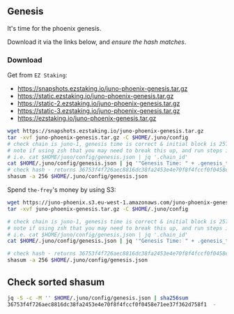 ## Genesis

It's time for the phoenix genesis.

Download it via the links below, and _ensure the hash matches_.

### Download

Get from `EZ Staking`:

- https://snapshots.ezstaking.io/juno-phoenix-genesis.tar.gz
- https://static.ezstaking.io/juno-phoenix-genesis.tar.gz
- https://static-2.ezstaking.io/juno-phoenix-genesis.tar.gz
- https://static-3.ezstaking.io/juno-phoenix-genesis.tar.gz
- https://ezstaking.io/juno-phoenix-genesis.tar.gz

```sh
wget https://snapshots.ezstaking.io/juno-phoenix-genesis.tar.gz
tar -xvf juno-phoenix-genesis.tar.gz -C $HOME/.juno/config
# check chain is juno-1, genesis time is correct & initial block is 2578099
# note if using zsh that you may need to break this up, and run steps individually
# i.e. cat $HOME/juno/config/genesis.json | jq '.chain_id'
cat $HOME/.juno/config/genesis.json | jq '"Genesis Time: " + .genesis_time + " — Chain ID: " + .chain_id + " - Initial Height: " + .initial_height'
# check hash - returns 36753f4f726aec8816dc38fa2453e4e70f8f4fccf0f0458e71ee37f362d758f1 
shasum -a 256 $HOME/.juno/config/genesis.json
```

Spend `the-frey`'s money by using S3:

```sh
wget https://juno-phoenix.s3.eu-west-1.amazonaws.com/juno-phoenix-genesis.tar.gz
tar -xvf juno-phoenix-genesis.tar.gz -C $HOME/.juno/config

# check chain is juno-1, genesis time is correct & initial block is 2578099
# note if using zsh that you may need to break this up, and run steps individually
# i.e. cat $HOME/juno/config/genesis.json | jq '.chain_id'
cat $HOME/.juno/config/genesis.json | jq '"Genesis Time: " + .genesis_time + " — Chain ID: " + .chain_id + " - Initial Height: " + .initial_height'

# check hash - returns 36753f4f726aec8816dc38fa2453e4e70f8f4fccf0f0458e71ee37f362d758f1 
shasum -a 256 $HOME/.juno/config/genesis.json
```

## Check sorted shasum

```sh
jq -S -c -M '' $HOME/.juno/config/genesis.json | sha256sum
36753f4f726aec8816dc38fa2453e4e70f8f4fccf0f0458e71ee37f362d758f1  -
```
